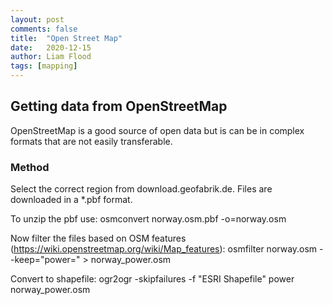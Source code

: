 ```yaml
---
layout: post
comments: false
title:  "Open Street Map"
date:   2020-12-15
author: Liam Flood
tags: [mapping]
---
```


## Getting data from OpenStreetMap

OpenStreetMap is a good source of open data but is can be in complex formats that are not easily transferable. 

### Method

Select the correct region from download.geofabrik.de. Files are downloaded in a *.pbf format. 

To unzip the pbf use:
osmconvert norway.osm.pbf -o=norway.osm


Now filter the files based on OSM features (https://wiki.openstreetmap.org/wiki/Map_features):
osmfilter norway.osm --keep="power=" > norway_power.osm

Convert to shapefile:
ogr2ogr -skipfailures -f "ESRI Shapefile" power norway_power.osm



